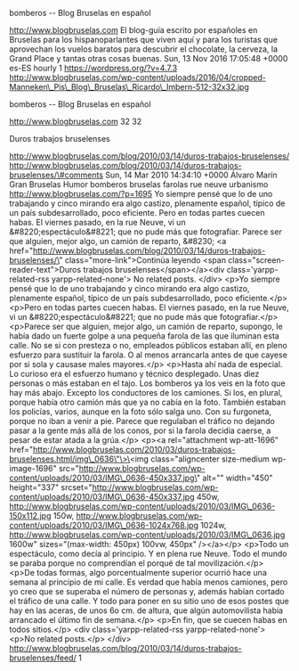 bomberos -- Blog Bruselas en español

http://www.blogbruselas.com El blog-guía escrito por españoles en
Bruselas para los hispanoparlantes que viven aquí y para los turistas
que aprovechan los vuelos baratos para descubrir el chocolate, la
cerveza, la Grand Place y tantas otras cosas buenas. Sun, 13 Nov 2016
17:05:48 +0000 es-ES hourly 1 https://wordpress.org/?v=4.7.3
http://www.blogbruselas.com/wp-content/uploads/2016/04/cropped-Manneken\_Pis\_Blog\_Bruselas\_Ricardo\_Imbern-512-32x32.jpg

bomberos -- Blog Bruselas en español

http://www.blogbruselas.com 32 32

Duros trabajos bruselenses

http://www.blogbruselas.com/blog/2010/03/14/duros-trabajos-bruselenses/
http://www.blogbruselas.com/blog/2010/03/14/duros-trabajos-bruselenses/\#comments
Sun, 14 Mar 2010 14:34:10 +0000 Álvaro Marín Gran Bruselas Humor
bomberos bruselas farolas rue neuve urbanismo
http://www.blogbruselas.com/?p=1695 Yo siempre pensé que lo de uno
trabajando y cinco mirando era algo castizo, plenamente español, típico
de un país subdesarrollado, poco eficiente. Pero en todas partes cuecen
habas. El viernes pasado, en la rue Neuve, vi un
&\#8220;espectáculo&\#8221; que no pude más que fotografiar. Parece ser
que alguien, mejor algo, un camión de reparto, &\#8230; \<a
href=\"http://www.blogbruselas.com/blog/2010/03/14/duros-trabajos-bruselenses/\"
class=\"more-link\"\>Continúa leyendo \<span
class=\"screen-reader-text\"\>Duros trabajos
bruselenses\</span\>\</a\>\<div class=\'yarpp-related-rss
yarpp-related-none\'\> No related posts. \</div\> \<p\>Yo siempre pensé
que lo de uno trabajando y cinco mirando era algo castizo, plenamente
español, típico de un país subdesarrollado, poco eficiente.\</p\>
\<p\>Pero en todas partes cuecen habas. El viernes pasado, en la rue
Neuve, vi un &\#8220;espectáculo&\#8221; que no pude más que
fotografiar.\</p\> \<p\>Parece ser que alguien, mejor algo, un camión de
reparto, supongo, le había dado un fuerte golpe a una pequeña farola de
las que iluminan esta calle. No se si con presteza o no, empleados
públicos estaban allí, en pleno esfuerzo para sustituir la farola. O al
menos arrancarla antes de que cayese por si sola y causase males
mayores.\</p\> \<p\>Hasta ahí nada de especial. Lo curioso era el
esfuerzo humano y técnico desplegado. Unas diez personas o más estaban
en el tajo. Los bomberos ya los veis en la foto que hay más abajo.
Excepto los conductores de los camiones. Si los, en plural, porque había
otro camión más que ya no cabía en la foto. También estaban los
policías, varios, aunque en la foto sólo salga uno. Con su furgoneta,
porque no iban a venir a pie. Parece que regulaban el tráfico no dejando
pasar a la gente más allá de los conos, por si la farola decidía caerse,
a pesar de estar atada a la grúa.\</p\> \<p\>\<a rel=\"attachment
wp-att-1696\"
href=\"http://www.blogbruselas.com/2010/03/duros-trabajos-bruselenses.html/img\_0636\"\>\<img
class=\"aligncenter size-medium wp-image-1696\"
src=\"http://www.blogbruselas.com/wp-content/uploads/2010/03/IMG\_0636-450x337.jpg\"
alt=\"\" width=\"450\" height=\"337\"
srcset=\"http://www.blogbruselas.com/wp-content/uploads/2010/03/IMG\_0636-450x337.jpg
450w,
http://www.blogbruselas.com/wp-content/uploads/2010/03/IMG\_0636-150x112.jpg
150w,
http://www.blogbruselas.com/wp-content/uploads/2010/03/IMG\_0636-1024x768.jpg
1024w,
http://www.blogbruselas.com/wp-content/uploads/2010/03/IMG\_0636.jpg
1600w\" sizes=\"(max-width: 450px) 100vw, 450px\" /\>\</a\>\</p\>
\<p\>Todo un espectáculo, como decía al principio. Y en plena rue Neuve.
Todo el mundo se paraba porque no comprendían el porqué de tal
movilización.\</p\> \<p\>De todas formas, algo porcentualmente superior
ocurrió hace una semana al principio de mi calle. Es verdad que había
menos camiones, pero yo creo que se superaba el número de personas y,
además habían cortado el tráfico de una calle. Y todo para poner en su
sitio uno de esos postes que hay en las aceras, de unos 6o cm. de
altura, que algún automovilista había arrancado el último fin de
semana.\</p\> \<p\>En fin, que se cuecen habas en todos sitios.\</p\>
\<div class=\'yarpp-related-rss yarpp-related-none\'\> \<p\>No related
posts.\</p\> \</div\>
http://www.blogbruselas.com/blog/2010/03/14/duros-trabajos-bruselenses/feed/
1
